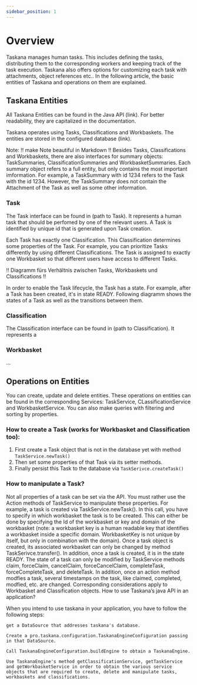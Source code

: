 ```yaml
---
sidebar_position: 1
---
```


# Overview

Taskana manages human tasks. This includes defining the tasks, distributing them to the corresponding workers and keeping track of the task execution. Taskana also offers options for customizing each task with attachments, object references etc.. In the following article, the basic entities of Taskana and operations on them are explained.

## Taskana Entities
All Taskana Entities can be found in the Java API (link). For better readability, they are capitalized in the documentation. 

Taskana operates using Tasks, Classifications and Workbaskets. The entities are stored in the configured database (link). 

Note: !! make Note beautiful in Markdown !! Besides Tasks, Classifications and Workbaskets, there are also interfaces for summary objects: TaskSummaries, ClassificationSummaries and WorkbasketSummaries. Each summary object refers to a full entity, but only contains the most important imformation. For example, a TaskSummary with id 1234 refers to the Task with the id 1234. However, the TaskSummary does not contain the Attachment of the Task as well as some other information.

### Task

The Task interface can be found in (path to Task). It represents a human task that should be perfomed by one of the relevant users. A Task is identified by unique id that is generated upon Task creation. 

Each Task has exactly one Classification. This Classification determines some properties of the Task. For example, you can prioritize Tasks differently by using different Classifications. The Task is assigned to exactly one Workbasket so that different users have access to different Tasks. 

!! Diagramm fürs Verhältnis zwischen Tasks, Workbaskets und Classifications !! 

In order to enable the Task lifecycle, the Task has a state. For example, after a Task has been created, it's in state READY. Following diagramm shows the states of a Task as well as the transitions between them.  

### Classification

The Classification interface can be found in (path to Classification). It represents a 

### Workbasket

...

## Operations on Entities
You can create, update and delete entities. These operations on entities can be found in the corresponding Services: TaskService, CLassificationService and WorkbasketService. You can also make queries with filtering and sorting by properties.  

### How to create a Task (works for Workbasket and Classification too): 
1. First create a Task object that is not in the database yet with method 
    ```TaskService.newTask()```
2. Then set some properties of that Task via its setter methods.
3. Finally persist this Task to the database via ```TaskSerivce.createTask()```

### How to manipulate a Task?


Not all properties of a task can be set via the API. You must rather use the Action methods of TaskService to manipulate these properties.
For example, a task is created via TaskService.newTask(). In this call, you have to specify in which workbasket the task is to be created. This can either be done by specifying the Id of the workbasket or key and domain of the workbasket (note: a workbasket key is a human readable key that identifies a workbasket inside a specific domain. WorkbasketKey is not unique by itself, but only in combination with the domain).
Once a task object is created, its associated workbasket can only be changed by method TaskSerivce.transfer().
In addition, once a task is created, it is in the state READY. The state of a task can only be modified by TaskService methods claim, forceClaim, cancelClaim, forceCancelClaim, completeTask, forceCompleteTask, and deleteTask.
In addition, once an action method modfies a task, several timestamps on the task, like claimed, completed, modfied, etc. are changed.
Corresponding considerations apply to Workbasket and Classification objects.
How to use Taskana’s java API in an application?

 

When you intend to use taskana in your application, you have to follow the following steps:

    get a DataSource that addresses taskana's database.

    Create a pro.taskana.configuration.TaskanaEngineConfiguration passing in that DataSource.

    Call TaskanaEngineConfiguration.buildEngine to obtain a TaskanaEngine.

    Use TaskanaEngine's method getClassificationService, getTaskService and getWorkbasketService in order to obtain the various service objects that are required to create, delete and manipulate tasks, workbaskets and classifications.
